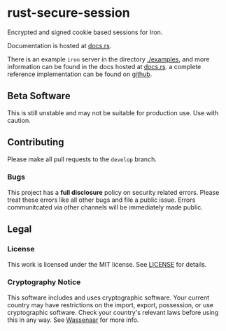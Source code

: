 # rust-secure-session

Encrypted and signed cookie based sessions for Iron.

Documentation is hosted at [docs.rs](https://docs.rs/secure-session/).

There is an example `iron` server in the directory [./examples](./examples), and more
information can be found in the docs hosted at [docs.rs](https://docs.rs/secure-session/).
a complete reference implementation can be found on
[github](https://github.com/heartsucker/iron-reference).

## Beta Software

This is still unstable and may not be suitable for production use. Use with caution.

## Contributing

Please make all pull requests to the `develop` branch.

### Bugs

This project has a **full disclosure** policy on security related errors. Please
treat these errors like all other bugs and file a public issue. Errors communitcated
via other channels will be immediately made public.

## Legal

### License

This work is licensed under the MIT license. See [LICENSE](./LICENSE) for details.

### Cryptography Notice

This software includes and uses cryptographic software. Your current country may have
restrictions on the import, export, possession, or use cryptographic software. Check
your country's relevant laws before using this in any way. See
[Wassenaar](http://www.wassenaar.org/) for more info.
